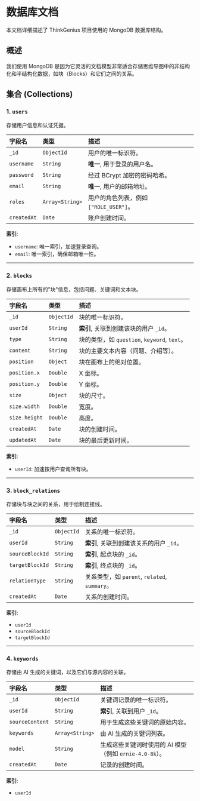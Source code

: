 # 数据库文档

本文档详细描述了 ThinkGenius 项目使用的 MongoDB 数据库结构。

## 概述

我们使用 MongoDB 是因为它灵活的文档模型非常适合存储思维导图中的非结构化和半结构化数据，如块（Blocks）和它们之间的关系。

## 集合 (Collections)

### 1. `users`

存储用户信息和认证凭据。

| 字段名 | 类型 | 描述 |
| :--- | :--- | :--- |
| `_id` | `ObjectId` | 用户的唯一标识符。 |
| `username` | `String` | **唯一**, 用于登录的用户名。 |
| `password` | `String` | 经过 BCrypt 加密的密码哈希。 |
| `email` | `String` | **唯一**, 用户的邮箱地址。 |
| `roles` | `Array<String>` | 用户的角色列表，例如 `["ROLE_USER"]`。 |
| `createdAt` | `Date` | 账户创建时间。 |

**索引**:
- `username`: 唯一索引，加速登录查询。
- `email`: 唯一索引，确保邮箱唯一性。

---

### 2. `blocks`

存储画布上所有的"块"信息，包括问题、关键词和文本块。

| 字段名 | 类型 | 描述 |
| :--- | :--- | :--- |
| `_id` | `ObjectId` | 块的唯一标识符。 |
| `userId` | `String` | **索引**, 关联到创建该块的用户 `_id`。 |
| `type` | `String` | 块的类型，如 `question`, `keyword`, `text`。 |
| `content` | `String` | 块的主要文本内容（问题、介绍等）。 |
| `position` | `Object` | 块在画布上的绝对位置。 |
| `position.x`| `Double` | X 坐标。 |
| `position.y`| `Double` | Y 坐标。 |
| `size` | `Object` | 块的尺寸。 |
| `size.width`| `Double` | 宽度。 |
| `size.height`| `Double` | 高度。 |
| `createdAt` | `Date` | 块的创建时间。 |
| `updatedAt` | `Date` | 块的最后更新时间。 |

**索引**:
- `userId`: 加速按用户查询所有块。

---

### 3. `block_relations`

存储块与块之间的关系，用于绘制连接线。

| 字段名 | 类型 | 描述 |
| :--- | :--- | :--- |
| `_id` | `ObjectId` | 关系的唯一标识符。 |
| `userId` | `String` | **索引**, 关联到创建该关系的用户 `_id`。 |
| `sourceBlockId` | `String` | **索引**, 起点块的 `_id`。 |
| `targetBlockId` | `String` | **索引**, 终点块的 `_id`。 |
| `relationType`| `String` | 关系类型，如 `parent`, `related`, `summary`。 |
| `createdAt` | `Date` | 关系的创建时间。 |

**索引**:
- `userId`
- `sourceBlockId`
- `targetBlockId`

---

### 4. `keywords`

存储由 AI 生成的关键词，以及它们与源内容的关联。

| 字段名 | 类型 | 描述 |
| :--- | :--- | :--- |
| `_id` | `ObjectId` | 关键词记录的唯一标识符。 |
| `userId` | `String` | **索引**, 关联到用户 `_id`。 |
| `sourceContent`| `String` | 用于生成这些关键词的原始内容。 |
| `keywords` | `Array<String>` | 由 AI 生成的关键词列表。 |
| `model` | `String` | 生成这些关键词时使用的 AI 模型（例如 `ernie-4.0-8k`）。 |
| `createdAt` | `Date` | 记录的创建时间。 |

**索引**:
- `userId` 